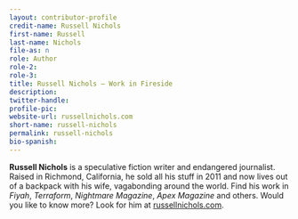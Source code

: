 ```yaml
---
layout: contributor-profile
credit-name: Russell Nichols
first-name: Russell
last-name: Nichols
file-as: n
role: Author
role-2:
role-3:
title: Russell Nichols — Work in Fireside
description:
twitter-handle:
profile-pic:
website-url: russellnichols.com
short-name: russell-nichols
permalink: russell-nichols
bio-spanish:
---
```

**Russell Nichols** is a speculative fiction writer and endangered journalist. Raised in Richmond, California, he sold all his stuff in 2011 and now lives out of a backpack with his wife, vagabonding around the world. Find his work in _Fiyah_, _Terraform_, _Nightmare Magazine_, _Apex Magazine_ and others. Would you like to know more? Look for him at [russellnichols.com](http://www.russellnichols.com/).
